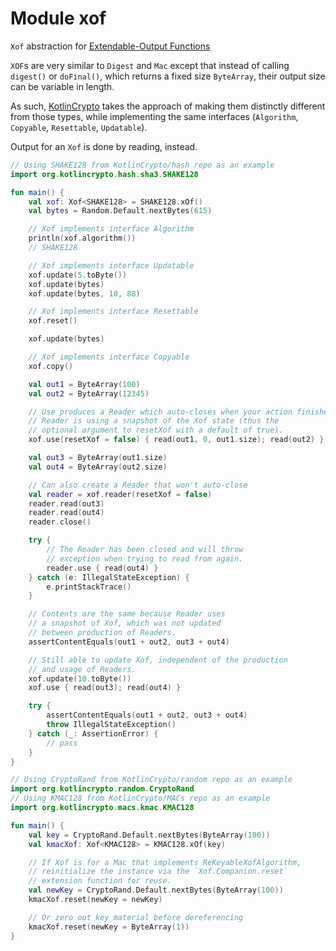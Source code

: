 # Module xof

`Xof` abstraction for [Extendable-Output Functions][url-pub-xof]

`XOF`s are very similar to `Digest` and `Mac` except that instead of calling `digest()`
or `doFinal()`, which returns a fixed size `ByteArray`, their output size can be variable
in length.

As such, [KotlinCrypto][url-kotlincrypto] takes the approach of making them distinctly
different from those types, while implementing the same interfaces (`Algorithm`, `Copyable`,
`Resettable`, `Updatable`).

Output for an `Xof` is done by reading, instead.

```kotlin
// Using SHAKE128 from KotlinCrypto/hash repo as an example
import org.kotlincrypto.hash.sha3.SHAKE128

fun main() {
    val xof: Xof<SHAKE128> = SHAKE128.xOf()
    val bytes = Random.Default.nextBytes(615)

    // Xof implements interface Algorithm
    println(xof.algorithm())
    // SHAKE128

    // Xof implements interface Updatable
    xof.update(5.toByte())
    xof.update(bytes)
    xof.update(bytes, 10, 88)

    // Xof implements interface Resettable
    xof.reset()

    xof.update(bytes)

    // Xof implements interface Copyable
    xof.copy()

    val out1 = ByteArray(100)
    val out2 = ByteArray(12345)

    // Use produces a Reader which auto-closes when your action finishes.
    // Reader is using a snapshot of the Xof state (thus the
    // optional argument to resetXof with a default of true).
    xof.use(resetXof = false) { read(out1, 0, out1.size); read(out2) }

    val out3 = ByteArray(out1.size)
    val out4 = ByteArray(out2.size)

    // Can also create a Reader that won't auto-close
    val reader = xof.reader(resetXof = false)
    reader.read(out3)
    reader.read(out4)
    reader.close()

    try {
        // The Reader has been closed and will throw
        // exception when trying to read from again.
        reader.use { read(out4) }
    } catch (e: IllegalStateException) {
        e.printStackTrace()
    }

    // Contents are the same because Reader uses
    // a snapshot of Xof, which was not updated
    // between production of Readers.
    assertContentEquals(out1 + out2, out3 + out4)

    // Still able to update Xof, independent of the production
    // and usage of Readers.
    xof.update(10.toByte())
    xof.use { read(out3); read(out4) }

    try {
        assertContentEquals(out1 + out2, out3 + out4)
        throw IllegalStateException()
    } catch (_: AssertionError) {
        // pass
    }
}
```

```kotlin
// Using CryptoRand from KotlinCrypto/random repo as an example
import org.kotlincrypto.random.CryptoRand
// Using KMAC128 from KotlinCrypto/MACs repo as an example
import org.kotlincrypto.macs.kmac.KMAC128

fun main() {
    val key = CryptoRand.Default.nextBytes(ByteArray(100))
    val kmacXof: Xof<KMAC128> = KMAC128.xOf(key)

    // If Xof is for a Mac that implements ReKeyableXofAlgorithm,
    // reinitialize the instance via the `Xof.Companion.reset`
    // extension function for reuse.
    val newKey = CryptoRand.Default.nextBytes(ByteArray(100))
    kmacXof.reset(newKey = newKey)

    // Or zero out key material before dereferencing
    kmacXof.reset(newKey = ByteArray(1))
}
```

[url-kotlincrypto]: https://github.com/KotlinCrypto
[url-pub-xof]: https://nvlpubs.nist.gov/nistpubs/FIPS/NIST.FIPS.202.pdf

